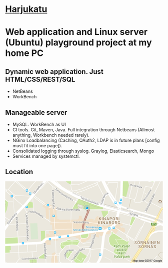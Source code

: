 # [Harjukatu](http://potkonen.dy.fi/)
# Web application and Linux server (Ubuntu) playground project at my home PC
## Dynamic web application. Just HTML/CSS/REST/SQL
- NetBeans
- WorkBench
## Manageable server
- MySQL. WorkBench as UI
- CI tools. Git, Maven, Java. Full integration through Netbeans (Allmost anything, Workbench needed rarely).
- NGinx Loadbalancing (Caching, OAuth2, LDAP is in future plans [config must fit into one page]).
- Consolidated logging through syslog. Graylog, Elasticsearch, Mongo
- Services managed by systemctl.
## Location
![Harjukatu](harjukatu/src/main/webapp/img/hk-map.png?raw=true)


